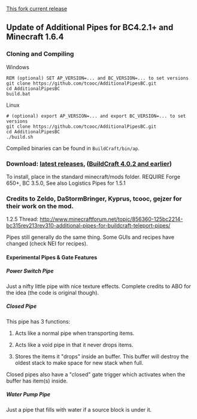 [This fork current release](https://dl.dropboxusercontent.com/u/40891839/AdditionalPipes-dev.jar)

## Update of Additional Pipes for BC4.2.1+ and Minecraft 1.6.4

### Cloning and Compiling ###

Windows

    REM (optional) SET AP_VERSION=... and BC_VERSION=... to set versions
    git clone https://github.com/tcooc/AdditionalPipesBC.git    
    cd AdditionalPipesBC
    build.bat

Linux

    # (optional) export AP_VERSION=... and export BC_VERSION=... to set versions
    git clone https://github.com/tcooc/AdditionalPipesBC.git    
    cd AdditionalPipesBC
    ./build.sh

Compiled binaries can be found in `BuildCraft/bin/ap`.

### Download: [latest releases](https://github.com/tcooc/AdditionalPipesBC/releases), ([BuildCraft 4.0.2 and earlier](https://www.dropbox.com/sh/0hc1l4bn4dvjlni/t82-3--LmE)) ####
To install, place in the standard minecraft/mods folder.
REQUIRE Forge 650+, BC 3.5.0, See also Logistics Pipes for 1.5.1
### Credits to Zeldo, DaStormBringer, Kyprus, tcooc, gejzer for their work on the mod.

1.2.5 Thread: http://www.minecraftforum.net/topic/856360-125bc2214-bc315rev213rev310-additional-pipes-for-buildcraft-teleport-pipes/

Pipes still generally do the same thing. Some GUIs and recipes have changed (check NEI for recipes).

#### Experimental Pipes & Gate Features ####

##### Power Switch Pipe #####

Just a nifty little pipe with nice texture effects. Complete credits to ABO for the idea (the code is original though).

##### Closed Pipe #####

This pipe has 3 functions:

1. Acts like a normal pipe when transporting items.

2. Acts like a void pipe in that it never drops items.

3. Stores the items it "drops" inside an buffer. This buffer will destroy the oldest stack to make space for new stack when full.

Closed pipes also have a "closed" gate trigger which activates when the buffer has item(s) inside.

##### Water Pump Pipe #####

Just a pipe that fills with water if a source block is under it.
